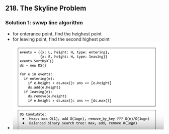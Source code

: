 ## 218. The Skyline Problem

### Solution 1: swwp line algorithm
- for enterance point, find the heighest point
- for leaving point, find the second highest point
- ![pic](https://github.com/wz30/Leetcode/blob/master/images/218skyline.JPG)
